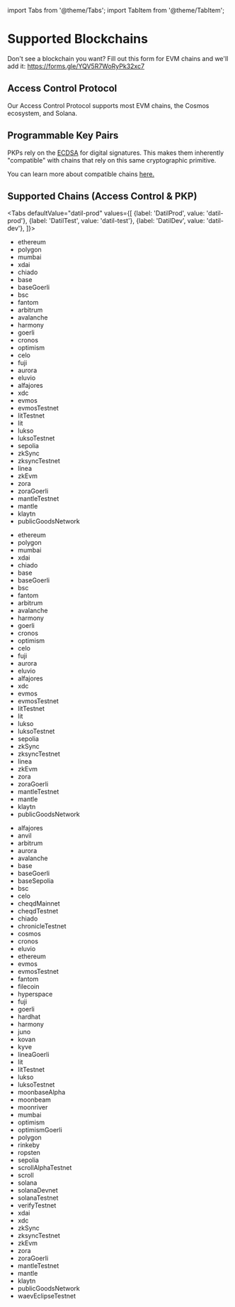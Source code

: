 import Tabs from '@theme/Tabs';
import TabItem from '@theme/TabItem';

# Supported Blockchains

Don't see a blockchain you want?  Fill out this form for EVM chains and we'll add it: https://forms.gle/YQV5R7WoRyPk32xc7

## Access Control Protocol

Our Access Control Protocol supports most EVM chains, the Cosmos ecosystem, and Solana.

## Programmable Key Pairs

PKPs rely on the [ECDSA](https://blog.cloudflare.com/ecdsa-the-digital-signature-algorithm-of-a-better-internet/) for digital signatures. This makes them inherently "compatible" with chains that rely on this same cryptographic primitive.

You can learn more about compatible chains [here.](http://ethanfast.com/top-crypto.html)

## Supported Chains (Access Control & PKP)

<Tabs
defaultValue="datil-prod"
values={[
{label: 'DatilProd', value: 'datil-prod'},
{label: 'DatilTest', value: 'datil-test'},
{label: 'DatilDev', value: 'datil-dev'},
]}>

<TabItem value="datil-prod">

- ethereum
- polygon
- mumbai
- xdai
- chiado
- base
- baseGoerli
- bsc
- fantom
- arbitrum
- avalanche
- harmony
- goerli
- cronos
- optimism
- celo
- fuji
- aurora
- eluvio
- alfajores
- xdc
- evmos
- evmosTestnet
- litTestnet
- lit
- lukso
- luksoTestnet
- sepolia
- zkSync
- zksyncTestnet
- linea
- zkEvm
- zora
- zoraGoerli
- mantleTestnet
- mantle
- klaytn
- publicGoodsNetwork

</TabItem>

<TabItem value="datil-test">

- ethereum
- polygon
- mumbai
- xdai
- chiado
- base
- baseGoerli
- bsc
- fantom
- arbitrum
- avalanche
- harmony
- goerli
- cronos
- optimism
- celo
- fuji
- aurora
- eluvio
- alfajores
- xdc
- evmos
- evmosTestnet
- litTestnet
- lit
- lukso
- luksoTestnet
- sepolia
- zkSync
- zksyncTestnet
- linea
- zkEvm
- zora
- zoraGoerli
- mantleTestnet
- mantle
- klaytn
- publicGoodsNetwork

</TabItem>

<TabItem value="datil-dev">

- alfajores
- anvil
- arbitrum
- aurora
- avalanche
- base
- baseGoerli
- baseSepolia
- bsc
- celo
- cheqdMainnet
- cheqdTestnet
- chiado
- chronicleTestnet
- cosmos
- cronos
- eluvio
- ethereum
- evmos
- evmosTestnet
- fantom
- filecoin
- hyperspace
- fuji
- goerli
- hardhat
- harmony
- juno
- kovan
- kyve
- lineaGoerli
- lit
- litTestnet
- lukso
- luksoTestnet
- moonbaseAlpha
- moonbeam
- moonriver
- mumbai
- optimism
- optimismGoerli
- polygon
- rinkeby
- ropsten
- sepolia
- scrollAlphaTestnet
- scroll
- solana
- solanaDevnet
- solanaTestnet
- verifyTestnet
- xdai
- xdc
- zkSync
- zksyncTestnet
- zkEvm
- zora
- zoraGoerli
- mantleTestnet
- mantle
- klaytn
- publicGoodsNetwork
- waevEclipseTestnet

</TabItem>

</Tabs>